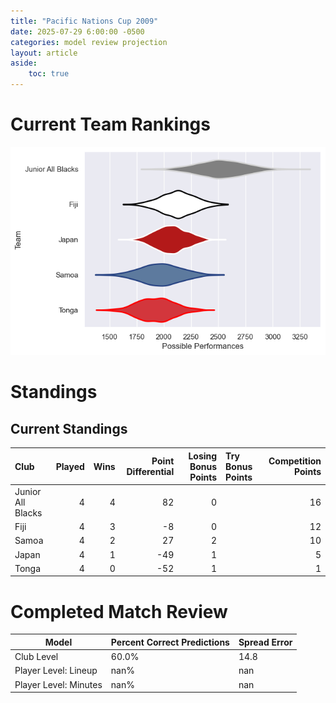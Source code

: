 ```yaml
---  
title: "Pacific Nations Cup 2009"  
date: 2025-07-29 6:00:00 -0500  
categories: model review projection  
layout: article  
aside:  
    toc: true  
---
```

# Current Team Rankings


![Club Rankings](plots/rankings_Pacific_Nations_Cup_2009.png)
# Standings

## Current Standings


| Club              |   Played |   Wins |   Point Differential |   Losing Bonus Points | Try Bonus Points   |   Competition Points |
|:------------------|---------:|-------:|---------------------:|----------------------:|:-------------------|---------------------:|
| Junior All Blacks |        4 |      4 |                   82 |                     0 |                    |                   16 |
| Fiji              |        4 |      3 |                   -8 |                     0 |                    |                   12 |
| Samoa             |        4 |      2 |                   27 |                     2 |                    |                   10 |
| Japan             |        4 |      1 |                  -49 |                     1 |                    |                    5 |
| Tonga             |        4 |      0 |                  -52 |                     1 |                    |                    1 |



# Completed Match Review


| Model | Percent Correct Predictions | Spread Error |
| ------ | ------ | ------ |
| Club Level | 60.0% | 14.8 |
| Player Level: Lineup | nan% | nan |
| Player Level: Minutes | nan% | nan |

